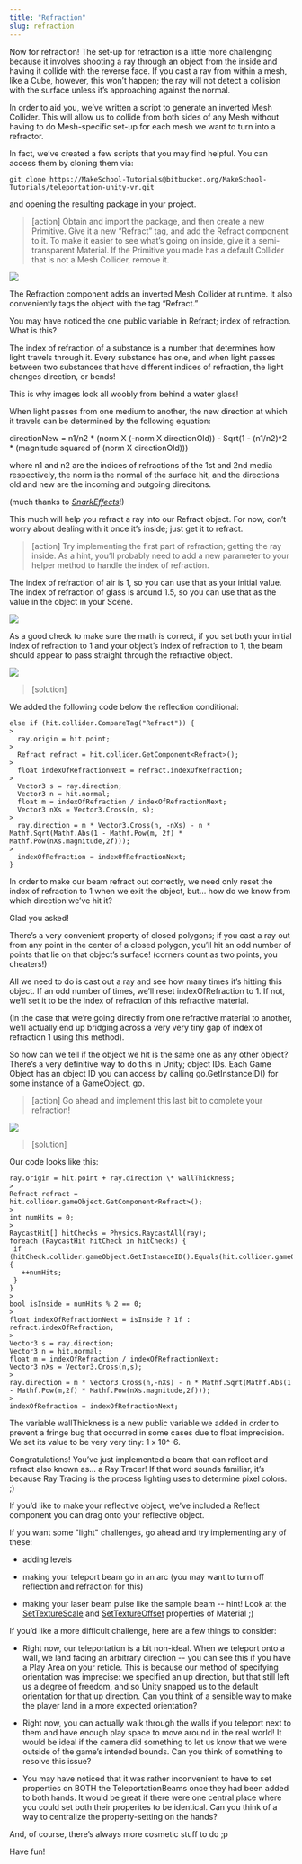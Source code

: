 ```yaml
---
title: "Refraction"
slug: refraction
---
```


Now for refraction! The set-up for refraction is a little more challenging because it involves shooting a ray through an object from the inside and having it collide with the reverse face. If you cast a ray from within a mesh, like a Cube, however, this won’t happen; the ray will not detect a collision with the surface unless it’s approaching against the normal.

In order to aid you, we’ve written a script to generate an inverted Mesh Collider. This will allow us to collide from both sides of any Mesh without having to do Mesh-specific set-up for each mesh we want to turn into a refractor.

In fact, we’ve created a few scripts that you may find helpful. You can access them by cloning them via:

```
git clone https://MakeSchool-Tutorials@bitbucket.org/MakeSchool-Tutorials/teleportation-unity-vr.git
```

and opening the resulting package in your project.

>[action]
>Obtain and import the package, and then create a new Primitive. Give it a new “Refract” tag, and add the Refract component to it. To make it easier to see what’s going on inside, give it a semi-transparent Material. If the Primitive you made has a default Collider that is not a Mesh Collider, remove it.

![](../media/image87.png)

The Refraction component adds an inverted Mesh Collider at runtime. It also conveniently tags the object with the tag “Refract.”

You may have noticed the one public variable in Refract; index of refraction. What is this?

The index of refraction of a substance is a number that determines how light travels through it. Every substance has one, and when light passes between two substances that have different indices of refraction, the light changes direction, or bends!

This is why images look all woobly from behind a water glass!

When light passes from one medium to another, the new direction at which it travels can be determined by the following equation:

directionNew = n1/n2 \* (norm X (-norm X directionOld)) - Sqrt(1 - (n1/n2)\^2 \* (magnitude squared of (norm X directionOld)))

where n1 and n2 are the indices of refractions of the 1st and 2nd media respectively, the norm is the normal of the surface hit, and the directions old and new are the incoming and outgoing direcitons.

(much thanks to
[*SnarkEffects*](http://www.starkeffects.com/snells-law-vector.shtml)!)

This much will help you refract a ray into our Refract object. For now, don’t worry about dealing with it once it’s inside; just get it to refract.

>[action]
>Try implementing the first part of refraction; getting the ray inside. As a hint, you’ll probably need to add a new parameter to your helper method to handle the index of refraction.

The index of refraction of air is 1, so you can use that as your initial value. The index of refraction of glass is around 1.5, so you can use that as the value in the object in your Scene.

![](../media/image82.gif)

As a good check to make sure the math is correct, if you set both your initial index of refraction to 1 and your object’s index of refraction to 1, the beam should appear to pass straight through the refractive object.

![](../media/image106.gif)

>[solution]
>
We added the following code below the reflection conditional:
>
```
else if (hit.collider.CompareTag("Refract")) {
>
  ray.origin = hit.point;
>
  Refract refract = hit.collider.GetComponent<Refract>();
>
  float indexOfRefractionNext = refract.indexOfRefraction;
>
  Vector3 s = ray.direction;
  Vector3 n = hit.normal;
  float m = indexOfRefraction / indexOfRefractionNext;
  Vector3 nXs = Vector3.Cross(n, s);
>
  ray.direction = m * Vector3.Cross(n, -nXs) - n * Mathf.Sqrt(Mathf.Abs(1 - Mathf.Pow(m, 2f) * Mathf.Pow(nXs.magnitude,2f)));
>
  indexOfRefraction = indexOfRefractionNext;
}
```

In order to make our beam refract out correctly, we need only reset the index of refraction to 1 when we exit the object, but… how do we know from which direction we’ve hit it?

Glad you asked!

There’s a very convenient property of closed polygons; if you cast a ray out from any point in the center of a closed polygon, you’ll hit an odd number of points that lie on that object’s surface! (corners count as two points, you cheaters!)

All we need to do is cast out a ray and see how many times it’s hitting this object. If an odd number of times, we’ll reset indexOfRefraction to 1. If not, we’ll set it to be the index of refraction of this refractive material.

(In the case that we’re going directly from one refractive material to another, we’ll actually end up bridging across a very very tiny gap of index of refraction 1 using this method).

So how can we tell if the object we hit is the same one as any other object? There’s a very definitive way to do this in Unity; object IDs. Each Game Object has an object ID you can access by calling
go.GetInstanceID() for some instance of a GameObject, go.

>[action]
>Go ahead and implement this last bit to complete your refraction!

![](../media/image76.gif)

>[solution]
>
Our code looks like this:
>
```
ray.origin = hit.point + ray.direction \* wallThickness;
>
Refract refract =
hit.collider.gameObject.GetComponent<Refract>();
>
int numHits = 0;
>
RaycastHit[] hitChecks = Physics.RaycastAll(ray);
foreach (RaycastHit hitCheck in hitChecks) {
 if (hitCheck.collider.gameObject.GetInstanceID().Equals(hit.collider.gameObject.GetInstanceID())) {
   ++numHits;
 }
}
>
bool isInside = numHits % 2 == 0;
>
float indexOfRefractionNext = isInside ? 1f : refract.indexOfRefraction;
>
Vector3 s = ray.direction;
Vector3 n = hit.normal;
float m = indexOfRefraction / indexOfRefractionNext;
Vector3 nXs = Vector3.Cross(n,s);
>
ray.direction = m * Vector3.Cross(n,-nXs) - n * Mathf.Sqrt(Mathf.Abs(1 - Mathf.Pow(m,2f) * Mathf.Pow(nXs.magnitude,2f)));
>
indexOfRefraction = indexOfRefractionNext;
```
>
The variable wallThickness is a new public variable we added in order to prevent a fringe bug that occurred in some cases due to float imprecision. We set its value to be very very tiny: 1 x 10\^-6.

Congratulations! You’ve just implemented a beam that can reflect and refract also known as... a Ray Tracer! If that word sounds familiar, it’s because Ray Tracing is the process lighting uses to determine pixel colors. ;)

If you’d like to make your reflective object, we've included a Reflect component you can drag onto your reflective object.

If you want some "light" challenges, go ahead and try implementing any of these:

- adding levels

- making your teleport beam go in an arc (you may want to turn off reflection and refraction for this)

- making your laser beam pulse like the sample beam -- hint!  Look at the [SetTextureScale](https://docs.unity3d.com/ScriptReference/Material.SetTextureScale.html) and [SetTextureOffset](https://docs.unity3d.com/ScriptReference/Material.SetTextureOffset.html) properties of Material ;)

If you’d like a more difficult challenge, here are a few things to
consider:

- Right now, our teleportation is a bit non-ideal. When we teleport onto a wall, we land facing an arbitrary direction -- you can see this if you have a Play Area on your reticle. This is because our method of specifying orientation was imprecise: we specified an up direction, but that still left us a degree of freedom, and so Unity snapped us to the default orientation for that up direction. Can you think of a sensible way to make the player land in a more expected orientation?

- Right now, you can actually walk through the walls if you teleport next to them and have enough play space to move around in the real world! It would be ideal if the camera did something to let us know that we were outside of the game’s intended bounds. Can you think of something to resolve this issue?

- You may have noticed that it was rather inconvenient to have to set properties on BOTH the TeleportationBeams once they had been added to both hands.  It would be great if there were one central place where you could set both their properites to be identical.  Can you think of a way to centralize the property-setting on the hands?

And, of course, there’s always more cosmetic stuff to do ;p

Have fun!
